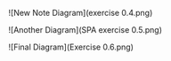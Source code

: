 ![New Note Diagram](exercise 0.4.png)

![Another Diagram](SPA exercise 0.5.png)

![Final Diagram](Exercise 0.6.png)
